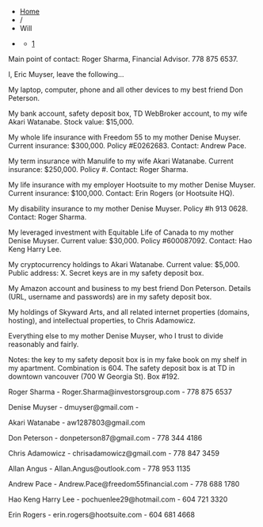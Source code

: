 <ul class="breadcrumb">
    <li><a href="/" address="true">Home</a>
    </li>
    <li><span class="divider">/</span> </li>
    <li class="active">Will</li>
    <li class="pagination">
        <div class="pagination">
            <ul>
                <li class="active"><a href="#">1</a>
                </li>
            </ul>
        </div>
    </li>
</ul>
<div class="post-2 page type-page status-publish hentry row-fluid" id="post-2">
    <meta name="robots" content="noindex">
    <div class="span2">
    </div>
    <div class="span4">
        <p></p>
        <p>Main point of contact: Roger Sharma, Financial Advisor. 778 875 6537.</p>
        <p>I, Eric Muyser, leave the following...</p>
        <p>My laptop, computer, phone and all other devices to my best friend Don Peterson.</p>
        <p>My bank account, safety deposit box, TD WebBroker account, to my wife Akari Watanabe. Stock value: $15,000.</p>
        <p>My whole life insurance with Freedom 55 to my mother Denise Muyser. Current insurance: $300,000. Policy #E0262683. Contact: Andrew Pace.</p>
        <p>My term insurance with Manulife to my wife Akari Watanabe. Current insurance: $250,000. Policy #. Contact: Roger Sharma.</p>
        <p>My life insurance with my employer Hootsuite to my mother Denise Muyser. Current insurance: $100,000. Contact: Erin Rogers (or Hootsuite HQ).</p>
        <p>My disability insurance to my mother Denise Muyser. Policy #h 913 0628. Contact: Roger Sharma.</p>
        <p>My leveraged investment with Equitable Life of Canada to my mother Denise Muyser. Current value: $30,000. Policy #600087092. Contact: Hao Keng Harry Lee.</p>
        <p>My cryptocurrency holdings to Akari Watanabe. Current value: $5,000. Public address: X. Secret keys are in my safety deposit box.</p>
        <p>My Amazon account and business to my best friend Don Peterson. Details (URL, username and passwords) are in my safety deposit box.</p>
        <p>My holdings of Skyward Arts, and all related internet properties (domains, hosting), and intellectual properties, to Chris Adamowicz.</p>
        <p>Everything else to my mother Denise Muyser, who I trust to divide reasonably and fairly.</p>
        <p>Notes: the key to my safety deposit box is in my fake book on my shelf in my apartment. Combination is 604. The safety deposit box is at TD in downtown vancouver (700 W Georgia St). Box #192.
        <p></p>
        <p>Roger Sharma - Roger.Sharma@investorsgroup.com - 778 875 6537</p>
        <p>Denise Muyser - dmuyser@gmail.com - </p>
        <p>Akari Watanabe - aw1287803@gmail.com</p>
        <p>Don Peterson - donpeterson87@gmail.com - 778 344 4186</p>
        <p>Chris Adamowicz - chrisadamowicz@gmail.com - 778 847 3459</p>
        <p>Allan Angus - Allan.Angus@outlook.com - 778 953 1135</p>
        <p>Andrew Pace - Andrew.Pace@freedom55financial.com - 778 688 1780</p>
        <p>Hao Keng Harry Lee - pochuenlee29@hotmail.com - 604 721 3320</p>
        <p>Erin Rogers - erin.rogers@hootsuite.com - 604 681 4668</p>
    </div>
</div>
